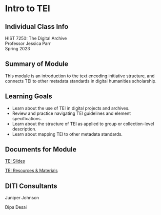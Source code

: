 <h1>Intro to TEI</h1>

<h2>Individual Class Info</h2>

HIST 7250: The Digital Archive <br>
Professor Jessica Parr<br>
Spring 2023<br>


<h2>Summary of Module</h2>

This module is an introduction to the text encoding initiative structure, and connects TEI to other metadata standards in digital humanities scholarship.

<h2>Learning Goals</h2>

+ Learn about the use of TEI in digital projects and archives. 
+ Review and practice navigating TEI guidelines and element specifications. 
+ Learn about the structure of TEI as applied to group or collection-level description.
+ Learn about mapping TEI to other metadata standards.

<h2>Documents for Module</h2>

[TEI Slides](https://github.com/NULabNortheastern/digitalassignmentshowcase/blob/master/text-encoding/sp23-parr-hist7250-tei/Parr-HIST7250-IntroTEI.pdf)

[TEI Resources & Materials](https://github.com/NULabNortheastern/digitalassignmentshowcase/blob/master/text-encoding/sp23-parr-hist7250-tei/TEI_Resources_and_Materials.pdf) 

<h2>DITI Consultants</h2>

Juniper Johnson

Dipa Desai





